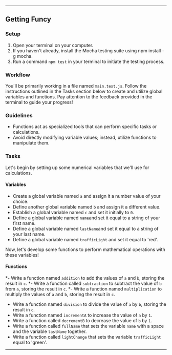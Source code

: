 ------

## **Getting Funcy**

### **Setup**

1. Open your terminal on your computer.
2. If you haven't already, install the Mocha testing suite using npm install -g mocha.
3. Run a command `npm test` in your terminal to initiate the testing process.

### **Workflow**

You'll be primarily working in a file named `main.test.js`. Follow the instructions outlined in the Tasks section below to create and utilize global variables and functions. Pay attention to the feedback provided in the terminal to guide your progress!

### **Guidelines**

- Functions act as specialized tools that can perform specific tasks or calculations.
- Avoid directly modifying variable values; instead, utilize functions to manipulate them.

### **Tasks**

Let's begin by setting up some numerical variables that we'll use for calculations.

#### **Variables**

- Create a global variable named `a` and assign it a number value of your choice.
- Define another global variable named `b` and assign it a different value.
- Establish a global variable named `c` and set it initially to `0`.
- Define a global variable named `name`and set it equal to a string of your first name.
- Define a global variable named `lastName`and set it equal to a string of your last name.
- Define a global variable named `trafficLight` and set it equal to 'red'.


Now, let's develop some functions to perform mathematical operations with these variables!

#### **Functions**

*- Write a function named `addition` to add the values of `a` and `b`, storing the result in `c`.
*- Write a function called `subtraction` to subtract the value of `b` from `a`, storing the result in `c`.
*- Write a function named `multiplication` to multiply the values of `a` and `b`, storing the result in `c`.
- Write a function named `division` to divide the value of `a` by `b`, storing the result in `c`.
- Write a function named `incrementA` to increase the value of `a` by `1`.
- Write a function called `decrementB` to decrease the value of `b` by `1`.
- Write a function called `fullName` that sets the variable `name` with a space and the variable `lastName` together.
- Write a function called `lightChange` that sets the variable `trafficLight` equal to 'green'.

---

